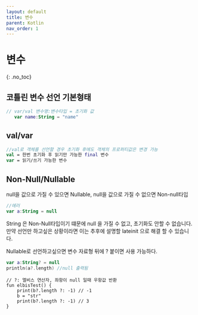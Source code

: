 ```yaml
---
layout: default
title: 변수
parent: Kotlin
nav_order: 1
---
```

# 변수
{: .no_toc}

## 코틀린 변수 선언 기본형태

```kotlin
// var/val 변수명:변수타입 = 초기화 값
   var name:String = "name"
```

## val/var

```kotlin
//val로 객체를 선언할 경우 초기화 후에도 객체의 프로퍼티값은 변경 가능
val = 한번 초기화 후 읽기만 가능한 final 변수
var = 읽기/쓰기 가능한 변수
```

## Non-Null/Nullable
null을 값으로 가질 수 있으면 Nullable, null을 값으로 가질 수 없으면 Non-null타입
```kotlin
//에러     
var a:String = null
```
String 은 Non-Null타입이기 떄문에 null 을 가질 수 없고, 초기화도 안할 수 없습니다.
만약 선언만 하고싶은 상황이라면 이는 추후에 설명할 lateinit 으로 해결 할 수 있습니다.

Nullable로 선언하고싶으면 변수 자료형 뒤에 ? 붙이면 사용 가능하다.
```kotlin
var a:String? = null
println(a?.length) //null 출력됨    
```


    // ?: 엘비스 연산자, 좌항이 null 일때 우항값 반환
    fun elbisTest() {
        print(b?.length ?: -1) // -1
        b = "str"
        print(b?.length ?: -1) // 3
    }